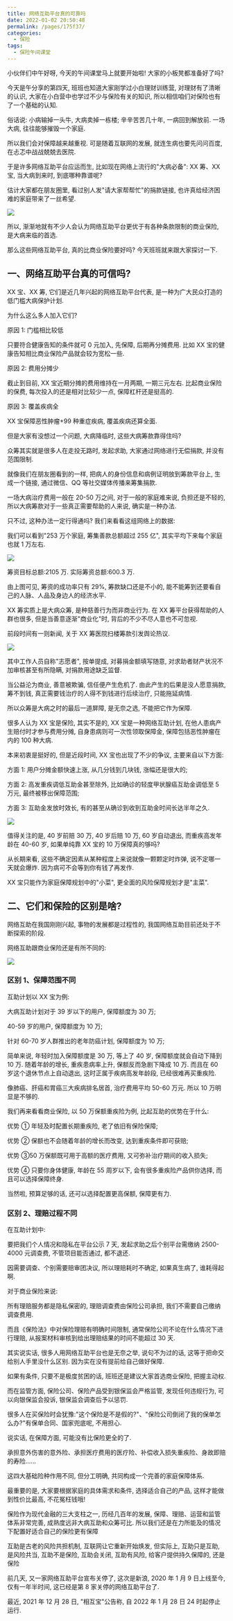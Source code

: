 ```yaml
---
title: 网络互助平台真的可靠吗
date: 2022-01-02 20:50:48
permalink: /pages/175f37/
categories:
  - 保险
tags:
  - 保险午间课堂
---
```


小伙伴们中午好呀, 今天的午间课堂马上就要开始啦! 大家的小板凳都准备好了吗?

今天是午分享的第四天, 班班也知道大家刚学过小白理财训练营, 对理财有了清晰的认识, 大家在小白营中也学过不少与保险有关的知识, 所以相信咱们对保险也有了一个基础的认知.

俗话说: 小病输掉一头牛, 大病卖掉一栋楼; 辛辛苦苦几十年, 一病回到解放前. 一场大病, 往往能够摧毁一个家庭.

所以我们会对保障越来越重视. 可是随着互联网的发展, 就连生病也要先问问百度, 在忐忑中战战兢兢去医院.

于是许多网络互助平台应运而生, 比如现在网络上流行的"大病必备": XX 筹、XX 宝, 当大病到来时, 到底哪种靠谱呢?

估计大家都在朋友圈里, 看过别人发"请大家帮帮忙"的捐款链接, 也许真给经济困难的家庭带来了一丝希望.

![](../.vuepress/public/img/insure/080.jpg)

所以, 渐渐地就有不少人会认为网络互助平台更优于有各种条款限制的商业保险, 是大病来临的首选.

那么这些网络互助平台, 真的比商业保险要好吗? 今天班班就来跟大家探讨一下.

## 一、网络互助平台真的可信吗?

XX 宝、XX 筹, 它们是近几年兴起的网络互助平台代表, 是一种为广大民众打造的低门槛大病保护计划.

为什么这么多人加入它们?

原因 1: 门槛相比较低

只要符合健康告知的条件就可 0 元加入, 先保障, 后期再分摊费用. 比如 XX 宝的健康告知相比商业保险产品就会较为宽松一些.

原因 2: 费用分摊少

截止到目前, XX 宝近期分摊的费用维持在一月两期, 一期三元左右. 比起商业保险的保费, 每次投入的还是相对比较少一点, 保障杠杆还是挺高的.

原因 3: 覆盖疾病全

XX 宝保障恶性肿瘤+99 种重症疾病, 覆盖疾病还算全面.

但是大家有没想过一个问题, 大病降临时, 这些大病筹款靠得住吗?

众筹其实就是很多人在走投无路时, 发起求助, 大家通过网络进行无偿捐款, 并没有范围限制.

就像我们在朋友圈看到的一样, 把病人的身份信息和病例证明放到筹款平台上, 生成一个链接, 通过微信、QQ 等社交媒体传播来筹集捐款.

一场大病治疗费用一般在 20-50 万之间, 对于一般的家庭难来说, 负担还是不轻的, 所以大病筹款对于一些真正需要帮助的人来说, 确实是一种办法.

只不过, 这种办法一定行得通吗? 我们来看看这组网络上的数据:

我们可以看到"253 万个家庭, 筹集善款总额超过 255 亿", 其实平均下来每个家庭也就 1 万左右.

![](../.vuepress/public/img/insure/081.jpg)

筹资目标总额:2105 万. 实际筹资总额:600.3 万.

由上图可见, 筹资的成功率只有 29%, 筹款缺口还是不小的, 能不能筹到还要看自己的人脉、人品及身边人的经济水平.

XX 筹实质上是大病众筹, 是种慈善行为而非商业行为. 在 XX 筹平台获得帮助的人群也很多, 但是当善意逐渐"商业化"时, 背后的不少不尽人意也不可忽视.

前段时间有一则新闻, 关于 XX 筹医院扫楼筹款引发舆论热议.

![](../.vuepress/public/img/insure/082.jpg)

其中工作人员自称"志愿者", 按单提成, 对募捐金额填写随意, 对求助者财产状况不加审核甚至有所隐瞒, 对捐款用途缺乏监督.

当公益沦为商业, 善意被欺骗, 信任便产生危机了. 由此产生的后果是没人愿意捐款, 筹不到钱, 真正需要钱治疗的人得不到钱进行后续治疗, 只能拖延病情.

所以众筹是大病之时的最后一道屏障, 是无奈之选, 不能把它作为保障.

很多人认为 XX 宝是保险, 其实不是的, XX 宝是一种网络互助计划, 在他人患病产生赔付时才参与费用分摊, 自身患病则可一次性领取保障金, 保障包括恶性肿瘤在内的 100 种大病.

本来初衷是挺好的, 但是近段时间, XX 宝也出现了不少的争议, 主要来自以下方面:

方面 1: 用户分摊金额快速上涨, 从几分钱到几块钱, 涨幅还是很大的;

方面 2: 高发重疾调低互助金甚至除外, 比如确诊的轻度甲状腺癌互助金调低至 5 万元, 最终被移出保障范围;

方面 3: 互助金发放时效长, 有的甚至从确诊到收到互助金时间长达半年之久.

![](../.vuepress/public/img/insure/083.jpg)

值得关注的是, 40 岁前赔 30 万, 40 岁后赔 10 万, 60 岁自动退出, 而重疾高发年龄在 40-60 岁, 如果单纯靠 XX 宝的 10 万保障真的够吗?

从长期来看, 这些不确定因素从某种程度上来说就像一颗颗定时炸弹, 说不定哪一天就会爆炸. 因为病可不会等到你有钱了再发作.

XX 宝只能作为家庭保障规划中的"小菜", 更全面的风险保障规划才是"主菜".

## 二、它们和保险的区别是啥?

网络互助在我国刚刚兴起, 事物的发展都是过程性的, 我国网络互助目前还处于不断探索的阶段.

网络互助跟商业保险还是有所不同的:

![](../.vuepress/public/img/insure/084.jpg)

### 区别 1、保障范围不同

互助计划以 XX 宝为例:

大病互助计划对于 39 岁以下的用户, 保障额度为 30 万;

40-59 岁的用户, 保障额度为 10 万;

针对 60-70 岁人群推出的老年防癌计划, 保障额度为 10 万;

简单来说, 年轻时加入保障额度是 30 万, 等上了 40 岁, 保障额度就会自动下降到 10 万. 随着年龄的增长, 重疾患病率上升, 保额反而急剧下降成 10 万. 而且在 60 岁这个退休节点上自动退出, 这时正属于疾病高发年龄段, 已经很难再买重疾险.

像肺癌、肝癌和胃癌三大疾病排名居首, 治疗费用平均 50-60 万元. 所以 10 万明显是不够的.

我们再来看看商业保险, 以 50 万保额重疾险为例, 比起互助的优势在于什么:

优势 ① 年轻及时配置长期重疾险, 老了依旧有保险保障;

优势 ② 保额也不会随着年龄的增长而改变, 达到重疾条件即可获赔;

优势 ③50 万保额既可用于高额的医疗费用, 又可弥补治疗期间的收入损失;

优势 ④ 只要你身体健康, 年龄在 55 周岁以下, 会有很多重疾险产品供你选择, 而且可以选择保障终身.

当然啦, 预算足够的话, 还可以选择配置更高保额, 保障更有力.

### 区别 2、理赔过程不同

在互助计划中:

要把我们个人情况和隐私在平台公示 7 天, 发起求助之后个别平台需缴纳 2500-4000 元调查费, 不管项目能否通过, 都不退还.

因需要调查、个别需要赔审团决议, 所以理赔耗时不确定, 如果真生病了, 谁耗得起啊.

对于商业保险来说:

所有理赔服务都是隐私保密的, 理赔调查费由保险公司承担, 我们不需要自己缴纳调查费用.

而且《保险法》中对保险理赔有明确时间限制, 通常保险公司不论在什么情况下进行理赔, 从报案材料审核到给出理赔结果的时间不能超过 30 天.

其实说实话, 很多人用网络互助平台也是无奈之举, 说句不为过的话, 这等于把命交给别人手里没什么区别. 因为实在没有提前给自己做好保障.

如果有条件, 只要不是极度贫困的话, 班班还是建议大家首选商业保险, 把握主动权.

而在监管方面, 保险公司、保险产品受到银保监会严格监管, 发现任何违规行为, 可以向银保监会投诉, 银保监会调查后予以惩罚.

很多人在买保险时会犹豫:"这个保险是不是假的?"、"保险公司倒闭了我的保单怎么办?"有保单合同、国家兜底呢, 不用担心.

说实话, 在保障方面, 可能没有比保险更全的了.

承担意外伤害的意外险、承担医疗费用的医疗险、补偿收入损失重疾险、身故即赔的寿险......

这四大基础险种作用不同, 但分工明确, 共同构成一个完善的家庭保障体系.

最重要的是, 大家要根据家庭的具体需求和条件, 选择适合自己的产品, 这样才能做到性价比最高, 不花冤枉钱哦!

保险作为现代金融的三大支柱之一, 历经几百年的发展, 保障、理赔、运营和监管体系非常完善, 成熟度远非大病互助和众筹可比. 所以我们还是在力所能及的情况下配置好适合自己的保险更有保障

互助是古老的风险共担机制, 互联网让它重新开始焕发, 但实际上, 互助只是互助, 是风险共当, 互助不是保险, 互助会关闭, 互助有风险, 给客户提供持久保障的, 还是保险

前几天, 又一家网络互助平台宣布关停了, 这次是新浪, 2020 年 1 月 9 日上线至今, 仅有一年半时间, 这已经是第 8 家关停的网络互助平台了.

最近, 2021 年 12 月 28 日, "相互宝"公告称, 自 2022 年 1 月 28 日 24 时起停止运行.
